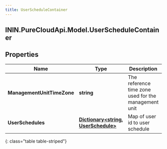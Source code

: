 ```yaml
---
title: UserScheduleContainer
---
```

## ININ.PureCloudApi.Model.UserScheduleContainer

## Properties

|Name | Type | Description | Notes|
|------------ | ------------- | ------------- | -------------|
| **ManagementUnitTimeZone** | **string** | The reference time zone used for the management unit | [optional] |
| **UserSchedules** | [**Dictionary&lt;string, UserSchedule&gt;**](UserSchedule.html) | Map of user id to user schedule | [optional] |
{: class="table table-striped"}


